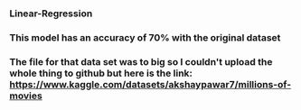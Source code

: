 ﻿### Linear-Regression

### This model has an accuracy of 70% with the original dataset
### The file for that data set was to big so I couldn't upload the whole thing to github but here is the link: https://www.kaggle.com/datasets/akshaypawar7/millions-of-movies
